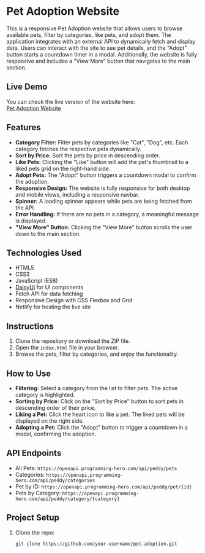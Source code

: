 # Pet Adoption Website

This is a responsive Pet Adoption website that allows users to browse available pets, filter by categories, like pets, and adopt them. The application integrates with an external API to dynamically fetch and display data. Users can interact with the site to see pet details, and the "Adopt" button starts a countdown timer in a modal. Additionally, the website is fully responsive and includes a "View More" button that navigates to the main section.

## Live Demo

You can check the live version of the website here:  
[Pet Adoption Website](https://pet-adoption-shafaet.netlify.app/)

## Features

- **Category Filter:** Filter pets by categories like "Cat", "Dog", etc. Each category fetches the respective pets dynamically.
- **Sort by Price:** Sort the pets by price in descending order.
- **Like Pets:** Clicking the "Like" button will add the pet's thumbnail to a liked pets grid on the right-hand side.
- **Adopt Pets:** The "Adopt" button triggers a countdown modal to confirm the adoption.
- **Responsive Design:** The website is fully responsive for both desktop and mobile views, including a responsive navbar.
- **Spinner:** A loading spinner appears while pets are being fetched from the API.
- **Error Handling:** If there are no pets in a category, a meaningful message is displayed.
- **"View More" Button:** Clicking the "View More" button scrolls the user down to the main section.

## Technologies Used

- HTML5
- CSS3
- JavaScript (ES6)
- [DaisyUI](https://daisyui.com/) for UI components
- Fetch API for data fetching
- Responsive Design with CSS Flexbox and Grid
- Netlify for hosting the live site

## Instructions

1. Clone the repository or download the ZIP file.
2. Open the `index.html` file in your browser.
3. Browse the pets, filter by categories, and enjoy the functionality.

## How to Use

- **Filtering:** Select a category from the list to filter pets. The active category is highlighted.
- **Sorting by Price:** Click on the "Sort by Price" button to sort pets in descending order of their price.
- **Liking a Pet:** Click the heart icon to like a pet. The liked pets will be displayed on the right side.
- **Adopting a Pet:** Click the "Adopt" button to trigger a countdown in a modal, confirming the adoption.

## API Endpoints

- All Pets: `https://openapi.programming-hero.com/api/peddy/pets`
- Categories: `https://openapi.programming-hero.com/api/peddy/categories`
- Pet by ID: `https://openapi.programming-hero.com/api/peddy/pet/{id}`
- Pets by Category: `https://openapi.programming-hero.com/api/peddy/category/{category}`

## Project Setup

1. Clone the repo:
   ```bash
   git clone https://github.com/your-username/pet-adoption.git
